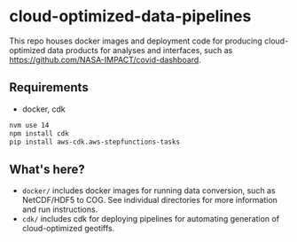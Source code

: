 # cloud-optimized-data-pipelines

This repo houses docker images and deployment code for producing cloud-optimized
data products for analyses and interfaces, such as
https://github.com/NASA-IMPACT/covid-dashboard.

## Requirements

* docker, cdk

```bash
nvm use 14
npm install cdk
pip install aws-cdk.aws-stepfunctions-tasks
```

## What's here?

* `docker/` includes docker images for
  running data conversion, such as NetCDF/HDF5 to COG. See individual directories
  for more information and run instructions.
* `cdk/` includes cdk for deploying pipelines for automating generation of cloud-optimized geotiffs.


